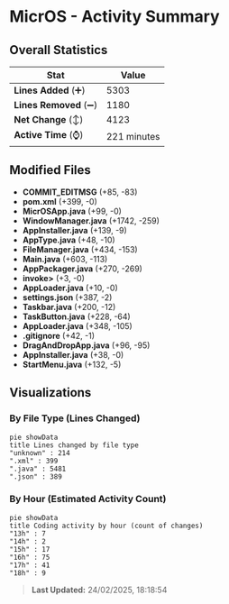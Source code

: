 # MicrOS - Activity Summary 

## Overall Statistics

| Stat                   | Value                                                             |
| ---------------------- | ----------------------------------------------------------------- |
| **Lines Added** (➕)   | 5303                                          |
| **Lines Removed** (➖) | 1180                                        |
| **Net Change** (↕)    | 4123                |
| **Active Time** (⌚)   | 221 minutes |


## Modified Files
- **COMMIT_EDITMSG** (+85, -83)
- **pom.xml** (+399, -0)
- **MicrOSApp.java** (+99, -0)
- **WindowManager.java** (+1742, -259)
- **AppInstaller.java** (+139, -9)
- **AppType.java** (+48, -10)
- **FileManager.java** (+434, -153)
- **Main.java** (+603, -113)
- **AppPackager.java** (+270, -269)
- **invoke>** (+3, -0)
- **AppLoader.java** (+10, -0)
- **settings.json** (+387, -2)
- **Taskbar.java** (+200, -12)
- **TaskButton.java** (+228, -64)
- **AppLoader.java** (+348, -105)
- **.gitignore** (+42, -1)
- **DragAndDropApp.java** (+96, -95)
- **AppInstaller.java** (+38, -0)
- **StartMenu.java** (+132, -5)

## Visualizations

### By File Type (Lines Changed)

```mermaid
pie showData
title Lines changed by file type
"unknown" : 214
".xml" : 399
".java" : 5481
".json" : 389
```

### By Hour (Estimated Activity Count)

```mermaid
pie showData
title Coding activity by hour (count of changes)
"13h" : 7
"14h" : 2
"15h" : 17
"16h" : 75
"17h" : 41
"18h" : 9
```


> **Last Updated:** 24/02/2025, 18:18:54